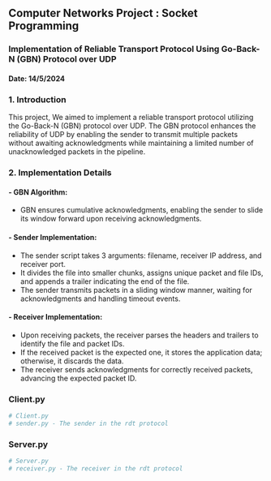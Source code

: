 ## Computer Networks Project : Socket Programming

### Implementation of Reliable Transport Protocol Using Go-Back-N (GBN) Protocol over UDP

#### Date: 14/5/2024



### 1. Introduction
This project, We aimed to implement a reliable transport protocol utilizing the Go-Back-N (GBN) protocol over UDP. The GBN protocol enhances the reliability of UDP by enabling the sender to transmit multiple packets without awaiting acknowledgments while maintaining a limited number of unacknowledged packets in the pipeline.

### 2. Implementation Details
#### - GBN Algorithm:
   - GBN ensures cumulative acknowledgments, enabling the sender to slide its window forward upon receiving acknowledgments.
#### - Sender Implementation:
   - The sender script takes 3 arguments: filename, receiver IP address, and receiver port.
   - It divides the file into smaller chunks, assigns unique packet and file IDs, and appends a trailer indicating the end of the file.
   - The sender transmits packets in a sliding window manner, waiting for acknowledgments and handling timeout events.
#### - Receiver Implementation:
   - Upon receiving packets, the receiver parses the headers and trailers to identify the file and packet IDs.
   - If the received packet is the expected one, it stores the application data; otherwise, it discards the data.
   - The receiver sends acknowledgments for correctly received packets, advancing the expected packet ID.


### Client.py
```python
# Client.py
# sender.py - The sender in the rdt protocol
```

### Server.py
```python
# Server.py
# receiver.py - The receiver in the rdt protocol
